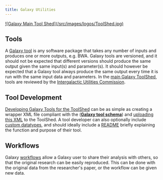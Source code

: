 ```yaml
---
title: Galaxy Utilities
---
```

<div class='center'> <a href='http://toolshed.g2.bx.psu.edu'>![Galaxy Main Tool Shed](/src/images/logos/ToolShed.jpg)</a> </div>


## Tools

A [Galaxy tool](/toolshed/tool-features/) is any software package that takes any number of inputs and produces one or more outputs, e.g. BWA. Galaxy tools are versioned, and it should not be expected that different versions should produce the same output given the same input(s) and parameter(s). It should however be expected that a Galaxy tool always produce the same output every time it is run with the same input data and parameters. In the [main Galaxy ToolShed](https://toolshed.g2.bx.psu.edu), tools are reviewed by the [Intergalactic Utilities Commission](/iuc/).

## Tool Development

[Developing Galaxy Tools for the ToolShed](/toolshed/tool-features/) can be as simple as creating a wrapper XML file compliant with the (**[Galaxy tool schema](https://docs.galaxyproject.org/en/master/dev/schema.html)**) and [uploading this XML](/toolshed/publish-tool/) to the ToolShed. A tool developer can also optionally include [custom datatypes](/toolshed/datatypes-features/), and should ideally include a [README](/toolshed/readme-files/) briefly explaining the function and purpose of their tool.

## Workflows

Galaxy [workflows](/toolshed/workflow-sharing/) allow a Galaxy user to share their analysis with others, so that the original research can be easily reproduced. This can be done with the original data from the researcher's paper, or the workflow can be given new data.
